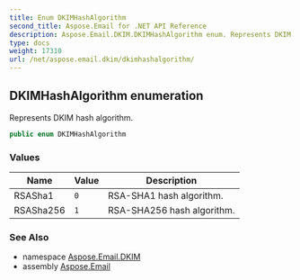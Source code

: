 ```yaml
---
title: Enum DKIMHashAlgorithm
second_title: Aspose.Email for .NET API Reference
description: Aspose.Email.DKIM.DKIMHashAlgorithm enum. Represents DKIM hash algorithm
type: docs
weight: 17310
url: /net/aspose.email.dkim/dkimhashalgorithm/
---
```

## DKIMHashAlgorithm enumeration

Represents DKIM hash algorithm.

```csharp
public enum DKIMHashAlgorithm
```

### Values

| Name | Value | Description |
| --- | --- | --- |
| RSASha1 | `0` | RSA-SHA1 hash algorithm. |
| RSASha256 | `1` | RSA-SHA256 hash algorithm. |

### See Also

* namespace [Aspose.Email.DKIM](../../aspose.email.dkim/)
* assembly [Aspose.Email](../../)


